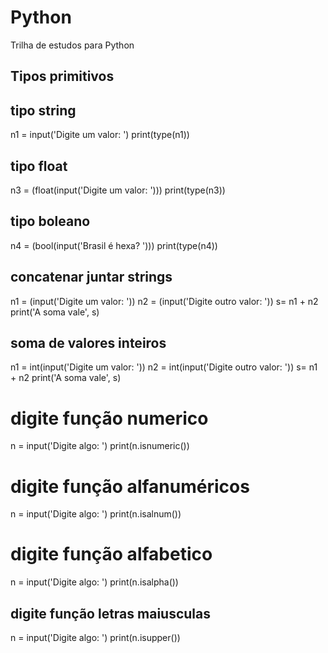# Python
Trilha de estudos para Python

## Tipos primitivos

## tipo string
n1 = input('Digite um valor: ')
print(type(n1))

## tipo float 
n3 = (float(input('Digite um valor: ')))
print(type(n3))

## tipo boleano
n4 = (bool(input('Brasil é hexa? ')))
print(type(n4)) 

## concatenar juntar strings

n1 = (input('Digite um valor: '))
n2 = (input('Digite outro valor: '))
s= n1 + n2
print('A soma vale', s)

## soma de valores inteiros

n1 = int(input('Digite um valor: '))
n2 = int(input('Digite outro valor: '))
s= n1 + n2
print('A soma vale', s)


# digite função numerico
n = input('Digite algo: ')
print(n.isnumeric())

# digite função alfanuméricos
n = input('Digite algo: ')
print(n.isalnum())

# digite função alfabetico
n = input('Digite algo: ')
print(n.isalpha())

## digite função letras maiusculas
n = input('Digite algo: ')
print(n.isupper())
